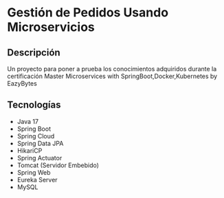 # Gestión de Pedidos Usando Microservicios

## Descripción
Un proyecto para poner a prueba los conocimientos adquiridos durante la certificación Master Microservices with SpringBoot,Docker,Kubernetes by EazyBytes

## Tecnologías
- Java 17
- Spring Boot
- Spring Cloud
- Spring Data JPA
- HikariCP
- Spring Actuator
- Tomcat (Servidor Embebido)
- Spring Web
- Eureka Server
- MySQL

